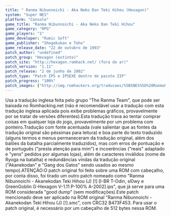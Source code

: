 ```yaml
---
title: " Ranma Nibunnoichi - Aka Neko Dan Teki Hihou (Hexagon)"
system: "Super NES"
platform: "Console"
game_title: "Ranma Nibunnoichi - Aka Neko Dan Teki Hihou"
game_category: "RPG"
game_players: "1"
game_developer: "Rumic Soft"
game_publisher: "Shogakukan e Toho"
game_release_date: "22 de outubro de 1993"
patch_author: "undefined"
patch_group: "Hexagon (extinto)"
patch_site: "http://hexagon.romhack.net/ (fora do ar)"
patch_version: "1.11"
patch_release: "2 de junho de 2002"
patch_type: "Patch IPS e IPSEXE dentro de pacote ZIP"
patch_progress: "100%"
patch_images: ["http://img.romhackers.org/traducoes/%5BSNES%5D%20Ranma%20Nibunnoichi%20-%20Aka%20Neko%20Dan%20Teki%20Hihou%20-%20Hexagon%20-%201.png","http://img.romhackers.org/traducoes/%5BSNES%5D%20Ranma%20Nibunnoichi%20-%20Aka%20Neko%20Dan%20Teki%20Hihou%20-%20Hexagon%20-%202.png","http://img.romhackers.org/traducoes/%5BSNES%5D%20Ranma%20Nibunnoichi%20-%20Aka%20Neko%20Dan%20Teki%20Hihou%20-%20Hexagon%20-%203.png"]
---
```

Usa a tradução inglesa feita pelo grupo "The Ranma Team", que pode ser baixada no Romhacking.net (não é recomendável usar a tradução com esta tradução inglesa aplicada pois exibe problemas gráficos, provavelmente por se tratar de versões diferentes).Esta tradução trava ao tentar comprar coisas em qualquer loja do jogo, provavelmente por um problema com ponteiro.Tradução com fonte acentuada (vale salientar que as fontes da tradução original são péssimas para leitura) e boa parte do texto traduzido (alguns termos e menus permaneceram da tradução original, além dos balões da batalha parcialmente traduzidos), mas com erros de pontuação e de português ("presta atenção para mim") e incoerências ("reais" adaptado e "yens" pedidos por algumas lojas), além de caracteres inválidos (nome de Ryoga na batalha) e redundâncias vindas da tradução original ("Akanekodan" e "Gang dos Gatos" sendo usados ao mesmo tempo).ATENÇÃO:O patch original foi feito sobre uma ROM com cabeçalho, por conta disso, foi tirado um outro patch nomeado como "Ranma Nibunnoichi - Akanekodan Teki Hihou (J) [!] [I-BR T-Odin, sl0wy e GreenGoblin G-Hexagon V-1.11 P-100% A-2002].ips", que já serve para uma ROM considerada "good dump" (sem modificações).Este patch mencionado deve ser aplicado na ROM original "Ranma Nibunnoichi - Akanekodan Teki Hihou (J) [!].smc", com CRC32 B473F453. Para usar o patch original, é necessário por um cabeçalho de 512 bytes nessa ROM.
